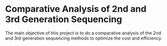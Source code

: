 # Comparative Analysis of 2nd and 3rd Generation Sequencing

The main objective of this project is to do a comparative analysis of the 2nd and 3rd generation sequencing methods to optimize the cost and efficiency.
